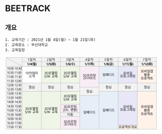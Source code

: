 BEETRACK
=========
개요
------
    1. 교육기간 : 2021년 1월 4일(월) ~ 1월 21일(화)
    2. 교육장소 : 부산대학교
    3. 교육일정  
![Alt text](https://github.com/philia-lee/beetrack/blob/main/calander.PNG)
